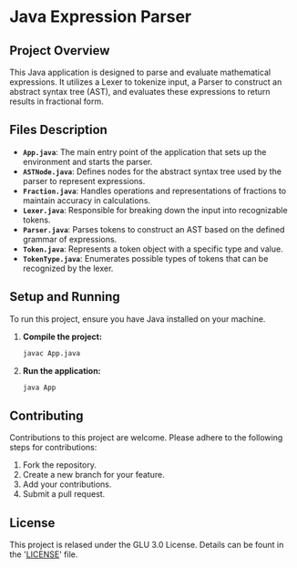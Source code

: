 # Java Expression Parser

## Project Overview
This Java application is designed to parse and evaluate mathematical expressions. It utilizes a Lexer to tokenize input, a Parser to construct an abstract syntax tree (AST), and evaluates these expressions to return results in fractional form.

## Files Description
- **`App.java`**: The main entry point of the application that sets up the environment and starts the parser.
- **`ASTNode.java`**: Defines nodes for the abstract syntax tree used by the parser to represent expressions.
- **`Fraction.java`**: Handles operations and representations of fractions to maintain accuracy in calculations.
- **`Lexer.java`**: Responsible for breaking down the input into recognizable tokens.
- **`Parser.java`**: Parses tokens to construct an AST based on the defined grammar of expressions.
- **`Token.java`**: Represents a token object with a specific type and value.
- **`TokenType.java`**: Enumerates possible types of tokens that can be recognized by the lexer.

## Setup and Running
To run this project, ensure you have Java installed on your machine.

1. **Compile the project:**
   ```bash
   javac App.java
   ```

2. **Run the application:**
    ```bash
    java App
    ```

## Contributing
Contributions to this project are welcome. Please adhere to the following steps for contributions:

1. Fork the repository.
2. Create a new branch for your feature.
3. Add your contributions.
4. Submit a pull request.

## License
This project is relased under the GLU 3.0 License. Details can be fount in the '[LICENSE](LICENSE)' file. 

